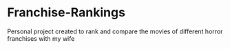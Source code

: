 # Franchise-Rankings
Personal project created to rank and compare the movies of different horror franchises with my wife
